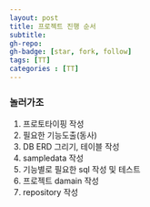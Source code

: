 ```yaml
---
layout: post
title: 프로젝트 진행 순서
subtitle: 
gh-repo: 
gh-badge: [star, fork, follow]
tags: [TT]
categories : [TT]
---
```


### 놀러가조

1. 프로토타이핑 작성
2. 필요한 기능도출(동사)
3. DB ERD 그리기, 테이블 작성 
4. sampledata 작성 
5. 기능별로 필요한 sql 작성 및 테스트
6. 프로젝트 damain 작성
7. repository 작성